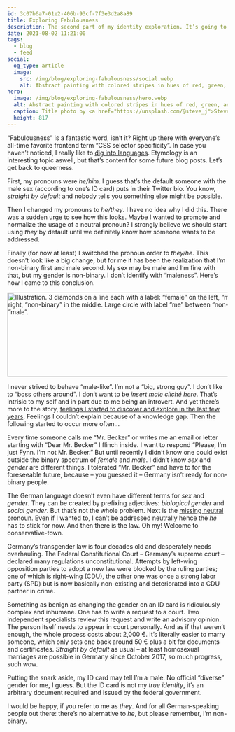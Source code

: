 ```yaml
---
id: 3c07b6a7-01e2-406b-93cf-7f3e3d2a8a89
title: Exploring Fabulousness
description: The second part of my identity exploration. It’s going to be non-binary, like a quantum particle.
date: 2021-08-02 11:21:00
tags:
  - blog
  - feed
social:
  og_type: article
  image:
    src: /img/blog/exploring-fabulousness/social.webp
    alt: Abstract painting with colored stripes in hues of red, green, and blue from left to right forming a rainbow.
hero:
  image: /img/blog/exploring-fabulousness/hero.webp
  alt: Abstract painting with colored stripes in hues of red, green, and blue from left to right forming a rainbow.
  caption: Title photo by <a href="https://unsplash.com/@steve_j">Steve Johnson</a> on <a href="https://unsplash.com/photos/wpw8sHoBtSY">Unsplash</a>.
  height: 817
---
```


“Fabulousness” is a fantastic word, isn’t it? Right up there with everyone’s all-time favorite frontend term “CSS selector specificity”. In case you haven’t noticed, I really like to [dig into languages](../german-language-and-gender/). Etymology is an interesting topic aswell, but that’s content for some future blog posts. Let’s get back to queerness.

First, my pronouns were _he/him_. I guess that’s the default someone with the male sex (according to one’s ID card) puts in their Twitter bio. You know, _straight by default_ and nobody tells you something else might be possible.

Then I changed my pronouns to _he/they_. I have no idea why I did this. There was a sudden urge to see how this looks. Maybe I wanted to promote and normalize the usage of a neutral pronoun? I strongly believe we should start using _they_ by default until we definitely know how someone wants to be addressed.

Finally (for now at least) I switched the pronoun order to _they/he_. This doesn’t look like a big change, but for me it has been the realization that I’m non-binary first and male second. My sex may be male and I’m fine with that, but my gender is non-binary. I don’t identify with “maleness”. Here’s how I came to this conclusion.

<img src="/img/blog/exploring-fabulousness/diagram.svg" width="608" height="193" alt="Illustration. 3 diamonds on a line each with a label: “female” on the left, “male” on the right, “non-binary” in the middle. Large circle with label “me” between “non-binary” and ”male”." class="image image--illustration">

I never strived to behave “male-like”. I’m not a “big, strong guy”. I don’t like to “boss others around”. I don’t want to be _insert male cliché here_. That’s intrisic to my self and in part due to me being an introvert. And yet there’s more to the story, [feelings I started to discover and explore in the last few years](../straight-until-proven-fabulous/). Feelings I couldn’t explain because of a knowledge gap. Then the following started to occur more often…

Every time someone calls me “Mr. Becker” or writes me an email or letter starting with “Dear Mr. Becker” I flinch inside. I want to respond “Please, I’m just Fynn. I’m not Mr. Becker.” But until recently I didn’t know one could exist outside the binary spectrum of _female_ and _male_. I didn’t know _sex_ and _gender_ are different things. I tolerated “Mr. Becker” and have to for the foreseeable future, because – you guessed it – Germany isn’t ready for non-binary people.

The German language doesn’t even have different terms for _sex_ and _gender_. They can be created by prefixing adjectives: _biological gender_ and _social gender_. But that’s not the whole problem. Next is the [missing neutral pronoun](../missing-neutral-pronoun-german/). Even if I wanted to, I can’t be addressed neutrally hence the _he_ has to stick for now. And then there is the law. Oh my! Welcome to conservative-town.

Germany’s transgender law is four decades old and desperately needs overhauling. The Federal Constitutional Court – Germany’s supreme court – declared many regulations unconstitutional. Attempts by left-wing opposition parties to adopt a new law were blocked by the ruling parties; one of which is right-wing (CDU), the other one was once a strong labor party (SPD) but is now basically non-existing and deteriorated into a CDU partner in crime.

Something as benign as changing the gender on an ID card is ridiculously complex and inhumane. One has to write a request to a court. Two independent specialists review this request and write an advisory opinion. The person itself needs to appear in court personally. And as if that weren’t enough, the whole process costs about 2,000 €. It’s literally easier to marry someone, which only sets one back around 50 € plus a bit for documents and certificates. _Straight by default_ as usual – at least homosexual marriages are possible in Germany since October 2017, so much progress, such wow.

Putting the snark aside, my ID card may tell I’m a male. No official “diverse” gender for me, I guess. But the ID card is not my _true identity_, it’s an arbitrary document required and issued by the federal government.

I would be happy, if you refer to me as _they_. And for all German-speaking people out there: there’s no alternative to _he_, but please remember, I’m non-binary.

